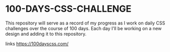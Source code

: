 # 100-DAYS-CSS-CHALLENGE
This repository will serve as a record of my progress as I work on daily CSS challenges over the course of 100 days. Each day I'll be working on a new design and adding it to this repository. 

links https://100dayscss.com/
